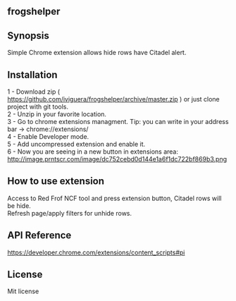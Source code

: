 ## frogshelper

## Synopsis

Simple Chrome extension allows hide rows have Citadel alert.

## Installation

1 - Download zip ( https://github.com/iviguera/frogshelper/archive/master.zip ) or just clone project with git tools.  
2 - Unzip in your favorite location.  
3 - Go to chrome extensions managment. Tip: you can write in your address bar -> chrome://extensions/  
4 - Enable Developer mode.  
5 - Add uncompressed extension and enable it.  
6 - Now you are seeing in a new button in extensions area: http://image.prntscr.com/image/dc752cebd0d144e1a6f1dc722bf869b3.png  

## How to use extension

Access to Red Frof NCF tool and press extension button, Citadel rows will be hide.  
Refresh page/apply filters for unhide rows.  

## API Reference

https://developer.chrome.com/extensions/content_scripts#pi

## License

Mit license  
